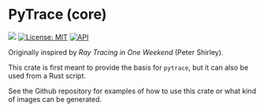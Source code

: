# PyTrace (core)

[![](https://img.shields.io/badge/github-Vanille--N/ray__tracer-8da0cb?logo=github)](https://github.com/Vanille-N/ray_tracer)
[![License: MIT](https://img.shields.io/badge/License-MIT-yellow.svg)](https://opensource.org/licenses/MIT)
[![API](https://docs.rs/pytrace_core/badge.svg)](https://docs.rs/pytrace_core)


Originally inspired by _Ray Tracing in One Weekend_ (Peter Shirley).

This crate is first meant to provide the basis for `pytrace`, but it can also be used from a Rust script.

See the Github repository for examples of how to use this crate or what kind of images can be generated.
